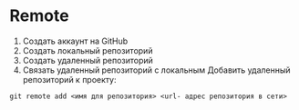 # Remote
1. Создать аккаунт на GitHub
2. Создать локальный репозиторий 
3. Создать удаленный репозиторий
4. Связать удаленный репозиторий с локальным
Добавить удаленный репозиторий к проекту: 
```
git remote add <имя для репозитория> <url- адрес репозитория в сети>
```
